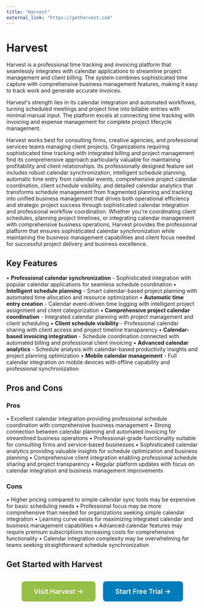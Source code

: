 ```yaml
---
title: "Harvest"
external_link: "https://getharvest.com"
---
```


# Harvest

Harvest is a professional time tracking and invoicing platform that seamlessly integrates with calendar applications to streamline project management and client billing. The system combines sophisticated time capture with comprehensive business management features, making it easy to track work and generate accurate invoices.

Harvest's strength lies in its calendar integration and automated workflows, turning scheduled meetings and project time into billable entries with minimal manual input. The platform excels at connecting time tracking with invoicing and expense management for complete project lifecycle management.

Harvest works best for consulting firms, creative agencies, and professional services teams managing client projects. Organizations requiring sophisticated time tracking with integrated billing and project management find its comprehensive approach particularly valuable for maintaining profitability and client relationships. Its professionally designed feature set includes robust calendar synchronization, intelligent schedule planning, automatic time entry from calendar events, comprehensive project calendar coordination, client schedule visibility, and detailed calendar analytics that transforms schedule management from fragmented planning and tracking into unified business management that drives both operational efficiency and strategic project success through sophisticated calendar integration and professional workflow coordination. Whether you're coordinating client schedules, planning project timelines, or integrating calendar management with comprehensive business operations, Harvest provides the professional platform that ensures sophisticated calendar synchronization while maintaining the business management capabilities and client focus needed for successful project delivery and business excellence.

## Key Features

• **Professional calendar synchronization** - Sophisticated integration with popular calendar applications for seamless schedule coordination
• **Intelligent schedule planning** - Smart calendar-based project planning with automated time allocation and resource optimization
• **Automatic time entry creation** - Calendar event-driven time logging with intelligent project assignment and client categorization
• **Comprehensive project calendar coordination** - Integrated calendar planning with project management and client scheduling
• **Client schedule visibility** - Professional calendar sharing with client access and project timeline transparency
• **Calendar-based invoicing integration** - Schedule coordination connected with automated billing and professional client invoicing
• **Advanced calendar analytics** - Schedule analysis with calendar-based productivity insights and project planning optimization
• **Mobile calendar management** - Full calendar integration on mobile devices with offline capability and professional synchronization

## Pros and Cons

### Pros
• Excellent calendar integration providing professional schedule coordination with comprehensive business management
• Strong connection between calendar planning and automated invoicing for streamlined business operations
• Professional-grade functionality suitable for consulting firms and service-based businesses
• Sophisticated calendar analytics providing valuable insights for schedule optimization and business planning
• Comprehensive client integration enabling professional schedule sharing and project transparency
• Regular platform updates with focus on calendar integration and business management improvements

### Cons
• Higher pricing compared to simple calendar sync tools may be expensive for basic scheduling needs
• Professional focus may be more comprehensive than needed for organizations seeking simple calendar integration
• Learning curve exists for maximizing integrated calendar and business management capabilities
• Advanced calendar features may require premium subscriptions increasing costs for comprehensive functionality
• Calendar integration complexity may be overwhelming for teams seeking straightforward schedule synchronization

## Get Started with Harvest

<div style="text-align: center; margin: 2rem 0;">
  <a href="https://getharvest.com" target="_blank" rel="noopener noreferrer" style="display: inline-block; background: #96BF47; color: white; padding: 1rem 2rem; text-decoration: none; border-radius: 8px; font-weight: 600; font-size: 1.1rem; margin-right: 1rem;">Visit Harvest →</a>
  <a href="https://getharvest.com/free-trial" target="_blank" rel="noopener noreferrer" style="display: inline-block; background: #007cba; color: white; padding: 1rem 2rem; text-decoration: none; border-radius: 8px; font-weight: 600; font-size: 1.1rem;">Start Free Trial →</a>
</div>
